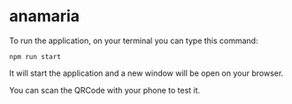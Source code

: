 # anamaria

To run the application, on your terminal you can type this command: 

`npm run start`

It will start the application and a new window will be open on your browser.

You can scan the QRCode with your phone to test it.
